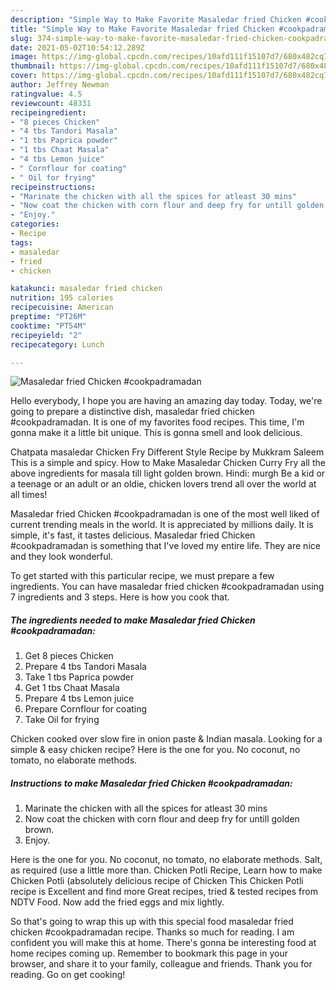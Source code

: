 ```yaml
---
description: "Simple Way to Make Favorite Masaledar fried Chicken #cookpadramadan"
title: "Simple Way to Make Favorite Masaledar fried Chicken #cookpadramadan"
slug: 374-simple-way-to-make-favorite-masaledar-fried-chicken-cookpadramadan
date: 2021-05-02T10:54:12.289Z
image: https://img-global.cpcdn.com/recipes/10afd111f15107d7/680x482cq70/masaledar-fried-chicken-cookpadramadan-recipe-main-photo.jpg
thumbnail: https://img-global.cpcdn.com/recipes/10afd111f15107d7/680x482cq70/masaledar-fried-chicken-cookpadramadan-recipe-main-photo.jpg
cover: https://img-global.cpcdn.com/recipes/10afd111f15107d7/680x482cq70/masaledar-fried-chicken-cookpadramadan-recipe-main-photo.jpg
author: Jeffrey Newman
ratingvalue: 4.5
reviewcount: 48331
recipeingredient:
- "8 pieces Chicken"
- "4 tbs Tandori Masala"
- "1 tbs Paprica powder"
- "1 tbs Chaat Masala"
- "4 tbs Lemon juice"
- " Cornflour for coating"
- " Oil for frying"
recipeinstructions:
- "Marinate the chicken with all the spices for atleast 30 mins"
- "Now coat the chicken with corn flour and deep fry for untill golden brown."
- "Enjoy."
categories:
- Recipe
tags:
- masaledar
- fried
- chicken

katakunci: masaledar fried chicken 
nutrition: 195 calories
recipecuisine: American
preptime: "PT26M"
cooktime: "PT54M"
recipeyield: "2"
recipecategory: Lunch

---
```



![Masaledar fried Chicken #cookpadramadan](https://img-global.cpcdn.com/recipes/10afd111f15107d7/680x482cq70/masaledar-fried-chicken-cookpadramadan-recipe-main-photo.jpg)

Hello everybody, I hope you are having an amazing day today. Today, we're going to prepare a distinctive dish, masaledar fried chicken #cookpadramadan. It is one of my favorites food recipes. This time, I'm gonna make it a little bit unique. This is gonna smell and look delicious.

Chatpata masaledar Chicken Fry Different Style Recipe by Mukkram Saleem This is a simple and spicy. How to Make Masaledar Chicken Curry Fry all the above ingredients for masala till light golden brown. Hindi: murgh Be a kid or a teenage or an adult or an oldie, chicken lovers trend all over the world at all times!

Masaledar fried Chicken #cookpadramadan is one of the most well liked of current trending meals in the world. It is appreciated by millions daily. It is simple, it's fast, it tastes delicious. Masaledar fried Chicken #cookpadramadan is something that I've loved my entire life. They are nice and they look wonderful.


To get started with this particular recipe, we must prepare a few ingredients. You can have masaledar fried chicken #cookpadramadan using 7 ingredients and 3 steps. Here is how you cook that.

<!--inarticleads1-->

##### The ingredients needed to make Masaledar fried Chicken #cookpadramadan:

1. Get 8 pieces Chicken
1. Prepare 4 tbs Tandori Masala
1. Take 1 tbs Paprica powder
1. Get 1 tbs Chaat Masala
1. Prepare 4 tbs Lemon juice
1. Prepare  Cornflour for coating
1. Take  Oil for frying


Chicken cooked over slow fire in onion paste &amp; Indian masala. Looking for a simple &amp; easy chicken recipe? Here is the one for you. No coconut, no tomato, no elaborate methods. 

<!--inarticleads2-->

##### Instructions to make Masaledar fried Chicken #cookpadramadan:

1. Marinate the chicken with all the spices for atleast 30 mins
1. Now coat the chicken with corn flour and deep fry for untill golden brown.
1. Enjoy.


Here is the one for you. No coconut, no tomato, no elaborate methods. Salt, as required (use a little more than. Chicken Potli Recipe, Learn how to make Chicken Potli (absolutely delicious recipe of Chicken This Chicken Potli recipe is Excellent and find more Great recipes, tried &amp; tested recipes from NDTV Food. Now add the fried eggs and mix lightly. 

So that's going to wrap this up with this special food masaledar fried chicken #cookpadramadan recipe. Thanks so much for reading. I am confident you will make this at home. There's gonna be interesting food at home recipes coming up. Remember to bookmark this page in your browser, and share it to your family, colleague and friends. Thank you for reading. Go on get cooking!
